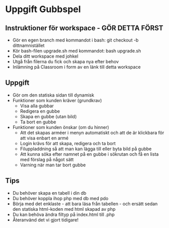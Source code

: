# Uppgift Gubbspel

## Instruktioner för workspace - GÖR DETTA FÖRST
- Gör en egen branch med kommandot i bash:
    git checkout -b dittnamnistället
- Kör bash-filen upgrade.sh med kommandot: 
    bash upgrade.sh
- Dela ditt workspace med johkel
- Utgå från filerna du fick och skapa nya efter behov
- Inlämning på Classroom i form av en länk till detta workspace

## Uppgift
- Gör om den statiska sidan till dynamisk
- Funktioner som kunden kräver (grundkrav)
    - Visa alla gubbar
    - Redigera en gubbe
    - Skapa en gubbe (utan bild)
    - Ta bort en gubbe
- Funktioner som kunden önskar (om du hinner)
    - Att det skapas arméer i menyn automatiskt och att de är klickbara för att visa enbart en armé
    - Login krävs för att skapa, redigera och ta bort
    - Filuppladdning så att man kan lägga till eller byta bild på gubbe
    - Att kunna söka efter namnet på en gubbe i sökrutan och få en lista med förslag på något sätt
    - Varning när man tar bort gubbe
  

## Tips
- Du behöver skapa en tabell i din db
- Du behöver koppla ihop php med db med pdo
- Börja med det enklaste - att bara läsa från tabellen - och ersätt sedan den statiska html-koden med html skapad av php
- Du kan behöva ändra filtyp på index.html till .php
- Återanvänd det vi gjort tidigare!
